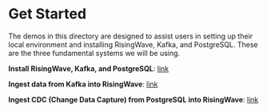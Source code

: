 # Get Started

The demos in this directory are designed to assist users in setting up their local environment and installing RisingWave, Kafka, and PostgreSQL. These are the three fundamental systems we will be using.

**Install RisingWave, Kafka, and PostgreSQL**: [link](/get-started/install-kafka-rw-pg.md)

**Ingest data from Kafka into RisingWave**: [link](/get-started/ingest-kafka-data.md)

**Ingest CDC (Change Data Capture) from PostgreSQL into RisingWave**: [link](/get-started/ingest-pg-cdc.md)